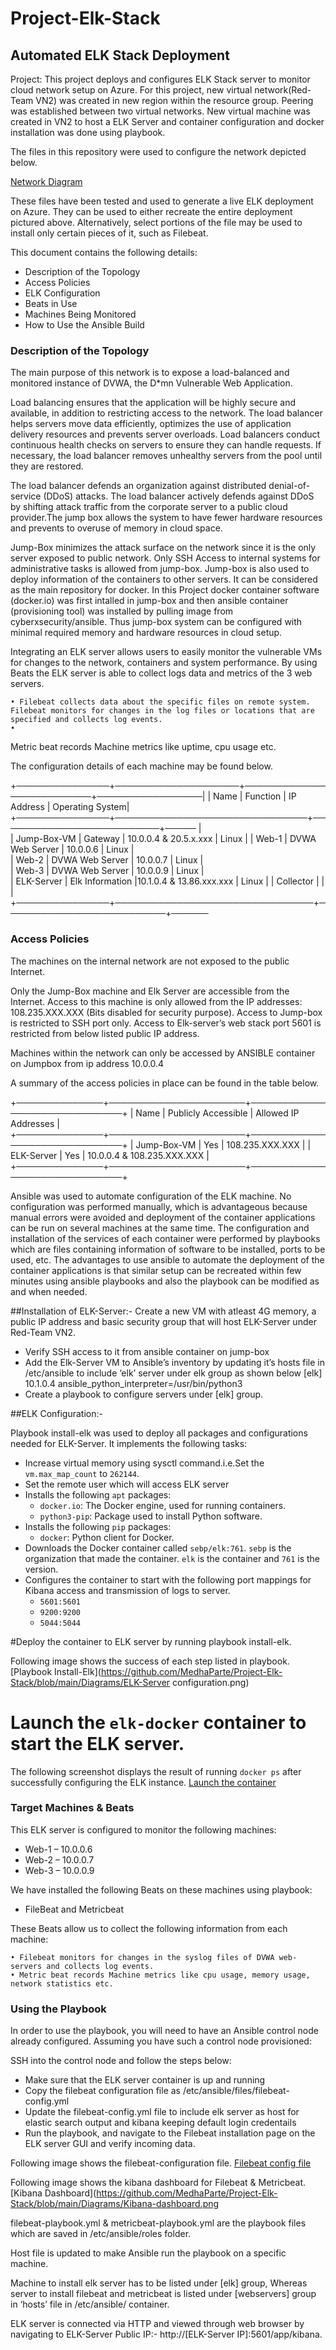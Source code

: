 # Project-Elk-Stack
## Automated ELK Stack Deployment

Project:
This project deploys and configures ELK Stack server to monitor cloud network setup on Azure. For this project, new virtual network(Red-Team VN2) was created in new region within the resource group. Peering was established between two virtual networks. New virtual machine was created in VN2 to host a ELK Server and container configuration and docker installation was done using playbook.

The files in this repository were used to configure the network depicted below.

[Network Diagram](https://github.com/MedhaParte/Project-Elk-Stack/blob/main/Diagrams/Network-Diagram-Project-Elk-Stack.jpg)

These files have been tested and used to generate a live ELK deployment on Azure. They can be used to either recreate the entire deployment pictured above. Alternatively, select portions of the file may be used to install only certain pieces of it, such as Filebeat.

This document contains the following details:
- Description of the Topology
- Access Policies
- ELK Configuration
- Beats in Use
- Machines Being Monitored
- How to Use the Ansible Build


### Description of the Topology

The main purpose of this network is to expose a load-balanced and monitored instance of DVWA, the D*mn Vulnerable Web Application.

Load balancing ensures that the application will be highly secure and available, in addition to restricting access to the network. The load balancer helps servers move data efficiently, optimizes the use of application delivery resources and prevents server overloads. Load balancers conduct continuous health checks on servers to ensure they can handle requests. If necessary, the load balancer removes unhealthy servers from the pool until they are restored. 

The load balancer defends an organization against distributed denial-of-service (DDoS) attacks. The load balancer actively defends against DDoS by shifting attack traffic from the corporate server to a public cloud provider.The jump box allows the system to have fewer hardware resources and prevents to overuse of memory in cloud space.

Jump-Box minimizes the attack surface on the network since it is the only server exposed to public network. Only SSH Access to internal systems for administrative tasks is allowed from jump-box.  Jump-box is also used to deploy information of the containers to other servers. It can be considered as the main repository for docker. In this Project docker container software (docker.io) was first intalled in jump-box and then ansible container (provisioning tool) was installed by pulling image from cyberxsecurity/ansible. Thus jump-box system can be configured with minimal required memory and hardware resources in cloud setup.

Integrating an ELK server allows users to easily monitor the vulnerable VMs for changes to the network, containers and system performance. By using Beats the ELK server is able to collect logs data and metrics of the 3 web servers.

    • Filebeat collects data about the specific files on remote system. Filebeat monitors for changes in the log files or locations that are specified and collects log events. 
    • 
Metric beat records Machine metrics like uptime, cpu usage etc.
      
The configuration details of each machine may be found below.

+───────────────+────────────────────+──────────────────────────+─────────────────|
|   Name        |  Function          |    IP Address            | Operating System| 
+───────────────+───────────────────────────────+──────────────────────────+───── |    
|  Jump-Box-VM  |  Gateway           |  10.0.0.4 & 20.5.x.xxx   |  Linux          |
|  Web-1        |  DVWA Web Server   |  10.0.0.6                |  Linux          |  													    
|  Web-2        |  DVWA Web Server   |  10.0.0.7                |  Linux          |  													  
|  Web-3        |  DVWA Web Server   |  10.0.0.9                |  Linux          |  
|  ELK-Server   |  Elk Information   |10.1.0.4 & 13.86.xxx.xxx  |  Linux 	        | 
| 	          		  Collector        |				                  |	                |
+───────────────+────────────────────────────────+──────────────────────────+──────
### Access Policies

The machines on the internal network are not exposed to the public Internet. 

Only the Jump-Box machine and Elk Server are accessible from the Internet. Access to this machine is only allowed from the IP addresses: 108.235.XXX.XXX (Bits disabled for security purpose). Access to Jump-box is restricted to SSH port only. Access to Elk-server’s web stack port 5601 is restricted from below listed public IP address. 

Machines within the network can only be accessed by ANSIBLE container on Jumpbox from ip address 10.0.0.4


A summary of the access policies in place can be found in the table below.

+──────────────+──────────────────────+──────────────────────────────+
|   Name       | Publicly Accessible  | Allowed IP Addresses         |
+──────────────+──────────────────────+──────────────────────────────+
| Jump-Box-VM  | Yes                  | 108.235.XXX.XXX              |
| ELK-Server   | Yes                  | 10.0.0.4 &  108.235.XXX.XXX  |
+──────────────+──────────────────────+──────────────────────────────+

Ansible was used to automate configuration of the ELK machine. No configuration was performed manually, which is advantageous because manual errors were avoided and deployment of the container applications can be run on several machines at the same time. The configuration and installation of the services of each container were performed by playbooks which are files containing information of software to be installed, ports to be used, etc. The advantages to use ansible to automate the deployment of the container applications is that similar setup can be recreated within few minutes using ansible playbooks and also the playbook can be modified as and when needed.

##Installation of ELK-Server:-
Create a new VM with atleast 4G memory, a public IP address and basic security group that will host ELK-Server under Red-Team VN2.
 - Verify SSH access to it from ansible container on jump-box
 - Add the Elk-Server VM to Ansible’s inventory by updating it’s hosts file in /etc/ansible to include ‘elk’ server under elk group as shown below 
	[elk]
	10.1.0.4 ansible_python_interpreter=/usr/bin/python3
 - Create a playbook to configure servers under [elk] group. 
 
##ELK Configuration:-

Playbook install-elk was used to deploy all packages and configurations needed for ELK-Server. It implements the following tasks: 
 - Increase virtual memory using sysctl command.i.e.Set the `vm.max_map_count` to 	`262144`.
 - Set the remote user which will access ELK server
 - Installs the following `apt` packages:
 	 - `docker.io`: The Docker engine, used for running containers.
 	 - `python3-pip`: Package used to install Python software.
- Installs the following `pip` packages:
	 - `docker`: Python client for Docker. 
- Downloads the Docker container called `sebp/elk:761`. `sebp` is the organization     that made the container. `elk` is the container and `761` is the version.
- Configures the container to start with the following port mappings for Kibana access and transmission of logs to server.
 	 - `5601:5601`
 	 - `9200:9200`
 	 - `5044:5044`

#Deploy the container to ELK server by running playbook install-elk.

Following image shows the success of each step listed in playbook.
[Playbook Install-Elk](https://github.com/MedhaParte/Project-Elk-Stack/blob/main/Diagrams/ELK-Server configuration.png)

# Launch the `elk-docker` container to start the ELK server.

The following screenshot displays the result of running `docker ps` after successfully configuring the ELK instance.
[Launch the container](https://github.com/MedhaParte/Project-Elk-Stack/blob/main/Diagrams/docker_ps_output.png)


### Target Machines & Beats
This ELK server is configured to monitor the following machines:
- Web-1 – 10.0.0.6
- Web-2 – 10.0.0.7
- Web-3 – 10.0.0.9

We have installed the following Beats on these machines using playbook:
- FileBeat and Metricbeat

These Beats allow us to collect the following information from each machine:

    • Filebeat monitors for changes in the syslog files of DVWA web-servers and collects log events. 
    • Metric beat records Machine metrics like cpu usage, memory usage, network statistics etc. 


### Using the Playbook
In order to use the playbook, you will need to have an Ansible control node already configured. Assuming you have such a control node provisioned: 

SSH into the control node and follow the steps below:
- Make sure that the ELK server container is up and running
- Copy the filebeat configuration file as /etc/ansible/files/filebeat-config.yml
- Update the filebeat-config.yml file to include elk server as host for elastic search output and kibana keeping default login credentails
- Run the playbook, and navigate to the Filebeat installation page on the ELK server GUI and verify incoming data.

Following image shows the filebeat-configuration file.
[Filebeat config file](https://github.com/MedhaParte/Project-Elk-Stack/blob/main/Diagrams/filebeat-config-file.png)

Following image shows the kibana dashboard for Filebeat & Metricbeat.
[Kibana Dashboard](https://github.com/MedhaParte/Project-Elk-Stack/blob/main/Diagrams/Kibana-dashboard.png

filebeat-playbook.yml & metricbeat-playbook.yml are the playbook files which are saved in /etc/ansible/roles folder.

Host file is updated to make Ansible run the playbook on a specific machine.

Machine to install elk server has to be listed under [elk] group, Whereas server to install filebeat and metricbeat is listed under [webservers] group in ‘hosts’ file in /etc/ansible/ container.

ELK server is connected via HTTP and viewed through web browser by navigating to ELK-Server Public IP:-  http://[ELK-Server IP]:5601/app/kibana.


